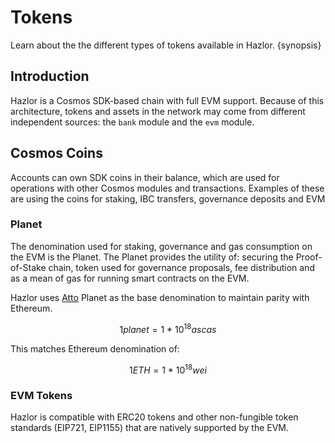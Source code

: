 <!--
order: 5
-->

# Tokens

Learn about the the different types of tokens available in Hazlor. {synopsis}

## Introduction

Hazlor is a Cosmos SDK-based chain with full EVM support. Because of this architecture, tokens and assets in the network may come from different independent sources: the `bank` module and the `evm` module.

## Cosmos Coins

Accounts can own SDK coins in their balance, which are used for operations with other Cosmos modules and transactions. Examples of these are using the coins for staking, IBC transfers, governance deposits and EVM  

### Planet

The denomination used for staking, governance and gas consumption on the EVM is the Planet. The Planet provides the utility of: securing the Proof-of-Stake chain, token used for governance proposals, fee distribution and as a mean of gas for running smart contracts on the EVM.

Hazlor uses [Atto](https://en.wikipedia.org/wiki/Atto-) Planet as the base denomination to maintain parity with Ethereum.

$$1 planet = 1 ~ * ~ 10^{18} ascas$$

This matches Ethereum denomination of:

$$1 ETH = 1 ~ * ~ 10^{18} wei$$

### EVM Tokens

Hazlor is compatible with ERC20 tokens and other non-fungible token standards (EIP721, EIP1155)
that are natively supported by the EVM.

